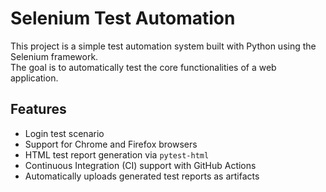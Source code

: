 # Selenium Test Automation

This project is a simple test automation system built with Python using the Selenium framework.  
The goal is to automatically test the core functionalities of a web application.

## Features

- Login test scenario  
- Support for Chrome and Firefox browsers  
- HTML test report generation via `pytest-html`  
- Continuous Integration (CI) support with GitHub Actions  
- Automatically uploads generated test reports as artifacts  


